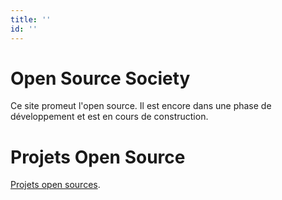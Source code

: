 ```yaml
---
title: ''
id: ''
---
```


# Open Source Society

Ce site promeut l'open source.
Il est encore dans une phase de développement et est en cours de construction.

# Projets Open Source
[Projets open sources](fr/projets).
